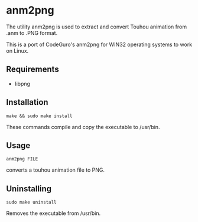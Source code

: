 # anm2png

The utility anm2png is used to extract and convert Touhou animation from .anm to .PNG format.

This is a port of CodeGuro's anm2png for WIN32 operating systems to work on Linux.

## Requirements
* libpng

## Installation
    make && sudo make install
These commands compile and copy the executable to /usr/bin.

## Usage
    anm2png FILE
converts a touhou animation file to PNG.

## Uninstalling
    sudo make uninstall
Removes the executable from /usr/bin.
